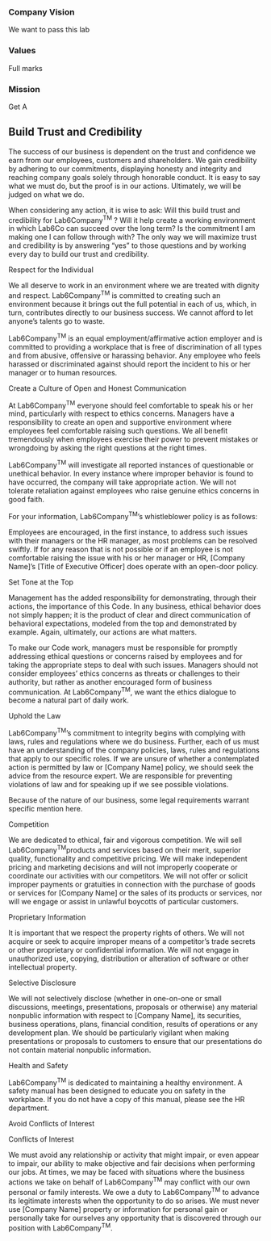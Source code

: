 ### Company Vision

We want to pass this lab 

### Values

Full marks

### Mission

Get A

## Build Trust and Credibility

The success of our business is dependent on the trust and confidence we earn from our employees, customers and shareholders. We gain credibility by adhering to our commitments, displaying honesty and integrity and reaching company goals solely through honorable conduct. It is easy to say what we must do, but the proof is in our actions. Ultimately, we will be judged on what we do.

When considering any action, it is wise to ask: Will this build trust and credibility for Lab6Company<sup>TM</sup>
? Will it help create a working environment in which Lab6Co can succeed over the long term? Is the commitment I am making one I can follow through with? The only way we will maximize trust and credibility is by answering “yes” to those questions and by working every day to build our trust and credibility.

Respect for the Individual

We all deserve to work in an environment where we are treated with dignity and respect. Lab6Company<sup>TM</sup> is committed to creating such an environment because it brings out the full potential in each of us, which, in turn, contributes directly to our business success. We cannot afford to let anyone’s talents go to waste.

Lab6Company<sup>TM</sup> is an equal employment/affirmative action employer and is committed to providing a workplace that is free of discrimination of all types and from abusive, offensive or harassing behavior. Any employee who feels harassed or discriminated against should report the incident to his or her manager or to human resources.

Create a Culture of Open and Honest Communication

At Lab6Company<sup>TM</sup> everyone should feel comfortable to speak his or her mind, particularly with respect to ethics concerns. Managers have a responsibility to create an open and supportive environment where employees feel comfortable raising such questions. We all benefit tremendously when employees exercise their power to prevent mistakes or wrongdoing by asking the right questions at the right times.

Lab6Company<sup>TM</sup> will investigate all reported instances of questionable or unethical behavior. In every instance where improper behavior is found to have occurred, the company will take appropriate action. We will not tolerate retaliation against employees who raise genuine ethics concerns in good faith.

For your information, Lab6Company<sup>TM</sup>’s whistleblower policy is as follows:

Employees are encouraged, in the first instance, to address such issues with their managers or the HR manager, as most problems can be resolved swiftly. If for any reason that is not possible or if an employee is not comfortable raising the issue with his or her manager or HR, [Company Name]’s [Title of Executive Officer] does operate with an open-door policy.

Set Tone at the Top

Management has the added responsibility for demonstrating, through their actions, the importance of this Code. In any business, ethical behavior does not simply happen; it is the product of clear and direct communication of behavioral expectations, modeled from the top and demonstrated by example. Again, ultimately, our actions are what matters.

To make our Code work, managers must be responsible for promptly addressing ethical questions or concerns raised by employees and for taking the appropriate steps to deal with such issues. Managers should not consider employees’ ethics concerns as threats or challenges to their authority, but rather as another encouraged form of business communication. At Lab6Company<sup>TM</sup>, we want the ethics dialogue to become a natural part of daily work.

Uphold the Law

Lab6Company<sup>TM</sup>’s commitment to integrity begins with complying with laws, rules and regulations where we do business. Further, each of us must have an understanding of the company policies, laws, rules and regulations that apply to our specific roles. If we are unsure of whether a contemplated action is permitted by law or [Company Name] policy, we should seek the advice from the resource expert. We are responsible for preventing violations of law and for speaking up if we see possible violations.

Because of the nature of our business, some legal requirements warrant specific mention here. 

Competition

We are dedicated to ethical, fair and vigorous competition. We will sell Lab6Company<sup>TM</sup>products and services based on their merit, superior quality, functionality and competitive pricing. We will make independent pricing and marketing decisions and will not improperly cooperate or coordinate our activities with our competitors. We will not offer or solicit improper payments or gratuities in connection with the purchase of goods or services for [Company Name] or the sales of its products or services, nor will we engage or assist in unlawful boycotts of particular customers.

Proprietary Information

It is important that we respect the property rights of others. We will not acquire or seek to acquire improper means of a competitor’s trade secrets or other proprietary or confidential information. We will not engage in unauthorized use, copying, distribution or alteration of software or other intellectual property.

Selective Disclosure

We will not selectively disclose (whether in one-on-one or small discussions, meetings, presentations, proposals or otherwise) any material nonpublic information with respect to [Company Name], its securities, business operations, plans, financial condition, results of operations or any development plan. We should be particularly vigilant when making presentations or proposals to customers to ensure that our presentations do not contain material nonpublic information.

Health and Safety

Lab6Company<sup>TM</sup> is dedicated to maintaining a healthy environment. A safety manual has been designed to educate you on safety in the workplace. If you do not have a copy of this manual, please see the HR department.

Avoid Conflicts of Interest

Conflicts of Interest

We must avoid any relationship or activity that might impair, or even appear to impair, our ability to make objective and fair decisions when performing our jobs. At times, we may be faced with situations where the business actions we take on behalf of Lab6Company<sup>TM</sup> may conflict with our own personal or family interests. We owe a duty to Lab6Company<sup>TM</sup> to advance its legitimate interests when the opportunity to do so arises. We must never use [Company Name] property or information for personal gain or personally take for ourselves any opportunity that is discovered through our position with Lab6Company<sup>TM</sup>.